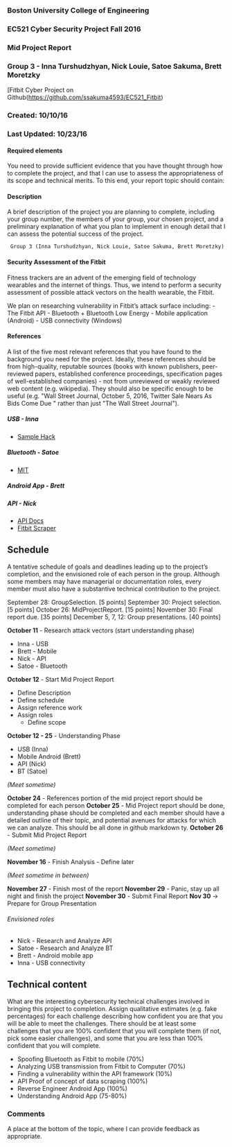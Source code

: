 ### Boston University College of Engineering
### EC521 Cyber Security Project Fall 2016
###  Mid Project Report
### Group 3 - Inna Turshudzhyan, Nick Louie, Satoe Sakuma, Brett Moretzky
[Fitbit Cyber Project on Github(https://github.com/ssakuma4593/EC521_Fitbit)

### Created: 10/10/16
### Last Updated: 10/23/16

#### Required elements
You need to provide sufficient evidence that you have thought through how to complete the project, and that I can use to assess the appropriateness of its scope and technical merits. To this end, your report topic should contain:


#### Description
A brief description of the project you are planning to complete, including your group number, the members of your group, your chosen project, and a preliminary explanation of what you plan to implement in enough detail that I can assess the potential success of the project.

``` Group 3 (Inna Turshudzhyan, Nick Louie, Satoe Sakuma, Brett Moretzky)```

#### Security Assessment of the Fitbit 

Fitness trackers are an advent of the emerging field of technology wearables and the internet of things. 
Thus, we intend to perform a security assessment of possible attack vectors on the health wearable, the Fitbit. 

We plan on researching vulnerability in Fitbit’s attack surface including:
    - The Fitbit API
    - Bluetooth + Bluetooth Low Energy
    - Mobile application (Android)
    - USB connectivity (Windows)


#### References
A list of the five most relevant references that you have found to the background you need for the project. Ideally, these references should be from high-quality, reputable sources (books with known publishers, peer-reviewed papers, established conference proceedings, specification pages of well-established companies) - not from unreviewed or weakly reviewed web content (e.g. wikipedia). They should also be specific enough to be useful (e.g. "Wall Street Journal, October 5, 2016, Twitter Sale Nears As Bids Come Due " rather than just "The Wall Street Journal").

##### USB - Inna
- [Sample Hack](http://gizmodo.com/hackers-can-wirelessly-upload-malware-to-a-fitbit-in-10-1737880606)

##### Bluetooth - Satoe
- [MIT](https://courses.csail.mit.edu/6.857/2014/files/17-cyrbritt-webbhorn-specter-dmiao-hacking-fitbit.pdf)

##### Android App - Brett

##### API - Nick
- [API Docs](https://dev.fitbit.com/docs/)
- [Fitbit Scraper](https://cran.cnr.berkeley.edu/web/packages/fitbitScraper/)

##  Schedule
A tentative schedule of goals and deadlines leading up to the project’s completion, and the envisioned role of each person in the group. Although some members may have managerial or documentation roles, every member must also have a substantive technical contribution to the project.

September 28: GroupSelection. [5 points]
September 30: Project selection. [5 points]
October 26: MidProjectReport. [15 points]
November 30: Final report due. [35 points]
December 5, 7, 12: Group presentations. [40 points]

**October 11** - Research attack vectors (start understanding phase)
- Inna - USB
- Brett - Mobile
- Nick - API
- Satoe - Bluetooth

**October 12** - Start Mid Project Report
- Define Description
- Define schedule
- Assign reference work
- Assign roles
    - Define scope
    
**October 12 - 25** - Understanding Phase
- USB (Inna)
- Mobile Android (Brett)
- API (Nick)
- BT (Satoe)

_(Meet sometime)_

**October 24**  - References portion of the mid project report should be completed for each person 
**October 25** - Mid Project report should be done, understanding phase should be completed and each member should have a detailed outline of their topic, and potential avenues for attacks for which we can analyze. This should be all done in github markdown ty. 
**October 26** - Submit Mid Project Report

_(Meet sometime)_

**November 16** - Finish Analysis - Define later

_(Meet sometime in between)_

**November 27** - Finish most of the report
**November 29** - Panic, stay up all night and finish the project
**November 30** - Submit Final Report
**Nov 30** -> Prepare for Group Presentation

###### Envisioned roles
- Nick - Research and Analyze API
- Satoe - Research and Analyze BT
- Brett - Android mobile app
- Inna - USB connectivity


## Technical content
What are the interesting cybersecurity technical challenges involved in bringing this project to completion. Assign qualitative estimates (e.g. fake percentages) for each challenge describing how confident you are that you will be able to meet the challenges. There should be at least some challenges that you are 100% confident that you will complete them (if not, pick some easier challenges), and some that you are less than 100% confident that you will complete.

- Spoofing Bluetooth as Fitbit to mobile (70%)
- Analyzing USB transmission from Fitbit to Computer (70%)
- Finding a vulnerability within the API framework (10%)
- API Proof of concept of data scraping (100%) 
- Reverse Engineer Android App (100%)
- Understanding Android App (75-80%) 


### Comments
A place at the bottom of the topic, where I can provide feedback as appropriate.


```
